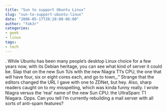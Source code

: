 ```yaml
---
title: "Sun to support Ubuntu Linux"
slug: "sun-to-support-ubuntu-linux"
date: "2006-05-17T20:28:00-06:00"
author: "fak3r"
categories:
- geek
- linux
tags:
- tech
---
```


.  While Ubuntu has been many people’s desktop Linux choice for a few years now, with its Debian heritage, you can see what kind of server it could be.  Slap that on the new Sun 1Us with the new Niagra T1’s CPU, the one that will have four, six or eight cores each, and go to town_.”  Strange that the editors changed the URL I gave with one to ZDNet, but hey.  Also, sharp readers caught on to my misspelling, which was kinda funny really.  I wrote Niagra versus the ‘real’ name of the new Sun CPU: the UltraSparc T1 Niagara.  Opps.  Can you tell I’m currently rebuilding a mail server with all sorts of anti-spam features?
